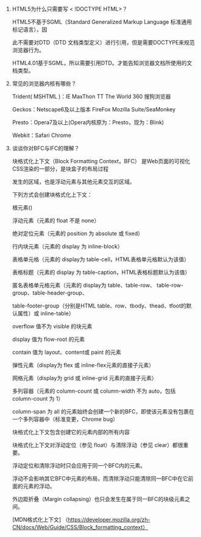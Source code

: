 1. HTML5为什么只需要写 < !DOCTYPE HTML>？

   HTML5不基于SGML（Standard Generalized Markup Language 标准通用标记语言），因

   此不需要对DTD（DTD 文档类型定义）进行引用，但是需要DOCTYPE来规范浏览器行为。

   HTML4.01基于SGML，所以需要引用DTD。才能告知浏览器文档所使用的文档类型。

2. 常见的浏览器内核有哪些？

   Trident( MSHTML )：IE MaxThon TT The World 360 搜狗浏览器

   Geckos：Netscape6及以上版本 FireFox Mozilla Suite/SeaMonkey

   Presto：Opera7及以上(Opera内核原为：Presto，现为：Blink)

   Webkit：Safari Chrome

3. 谈谈你对BFC与IFC的理解？
   
   块格式化上下文（Block Formatting Context，BFC） 是Web页面的可视化CSS渲染的一部分，是块盒子的布局过程
   
   发生的区域，也是浮动元素与其他元素交互的区域。

   下列方式会创建块格式化上下文：

   根元素(<html>)

   浮动元素（元素的 float 不是 none）

   绝对定位元素（元素的 position 为 absolute 或 fixed）

   行内块元素（元素的 display 为 inline-block）

   表格单元格（元素的 display为 table-cell，HTML表格单元格默认为该值）

   表格标题（元素的 display 为 table-caption，HTML表格标题默认为该值）

   匿名表格单元格元素（元素的 display为 table、table-row、 table-row-group、table-header-group、
   
   table-footer-group（分别是HTML table、row、tbody、thead、tfoot的默认属性）或 inline-table）

   overflow 值不为 visible 的块元素

   display 值为 flow-root 的元素

   contain 值为 layout、content或 paint 的元素

   弹性元素（display为 flex 或 inline-flex元素的直接子元素）

   网格元素（display为 grid 或 inline-grid 元素的直接子元素）

   多列容器（元素的 column-count 或 column-width 不为 auto，包括 column-count 为 1）

   column-span 为 all 的元素始终会创建一个新的BFC，即使该元素没有包裹在一个多列容器中（标准变更，Chrome bug）

   块格式化上下文包含创建它的元素内部的所有内容

   块格式化上下文对浮动定位（参见 float）与清除浮动（参见 clear）都很重要。
   
   浮动定位和清除浮动时只会应用于同一个BFC内的元素。
   
   浮动不会影响其它BFC中元素的布局，而清除浮动只能清除同一BFC中在它前面的元素的浮动。
   
   外边距折叠（Margin collapsing）也只会发生在属于同一BFC的块级元素之间。

   [MDN格式化上下文]   （https://developer.mozilla.org/zh-CN/docs/Web/Guide/CSS/Block_formatting_context）